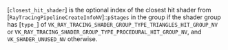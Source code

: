 [`closest_hit_shader`] is the optional index of the closest hit shader
from [`RayTracingPipelineCreateInfoNV`]::`pStages` in the group
if the shader group has [`type_`] of
`VK_RAY_TRACING_SHADER_GROUP_TYPE_TRIANGLES_HIT_GROUP_NV` or
`VK_RAY_TRACING_SHADER_GROUP_TYPE_PROCEDURAL_HIT_GROUP_NV`, and
`VK_SHADER_UNUSED_NV` otherwise.